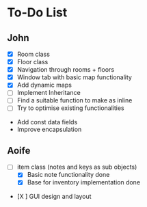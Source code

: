 # To-Do List
## John
- [X] Room class
- [X] Floor class
- [X] Navigation through rooms + floors
- [X] Window tab with basic map functionality
- [X] Add dynamic maps
- [ ] Implement Inheritance
- [ ] Find a suitable function to make as inline
- [ ] Try to optimise existing functionalities
- Add const data fields 
- Improve encapsulation
## Aoife
- [ ] item class (notes and keys as sub objects) 
   -[X] Basic note functionality done
   -[X] Base for inventory implementation done
- [X ] GUI design and layout

